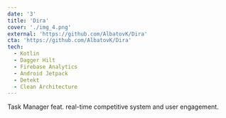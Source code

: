 ```yaml
---
date: '3'
title: 'Dira'
cover: './img_4.png'
external: 'https://github.com/AlbatovK/Dira'
cta: 'https://github.com/AlbatovK/Dira'
tech:
  - Kotlin
  - Dagger Hilt
  - Firebase Analytics
  - Android Jetpack
  - Detekt
  - Clean Architecture
---
```


Task Manager feat. real-time competitive system and user engagement.
